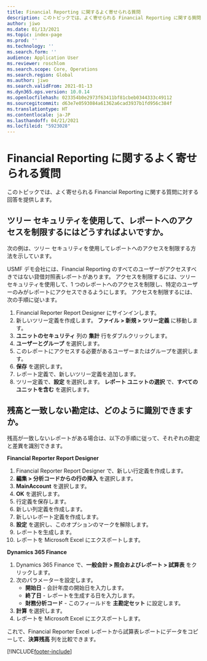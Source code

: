```yaml
---
title: Financial Reporting に関するよく寄せられる質問
description: このトピックでは、よく寄せられる Financial Reporting に関する質問の一覧を示します。
author: jiwo
ms.date: 01/13/2021
ms.topic: index-page
ms.prod: ''
ms.technology: ''
ms.search.form: ''
audience: Application User
ms.reviewer: roschlom
ms.search.scope: Core, Operations
ms.search.region: Global
ms.author: jiwo
ms.search.validFrom: 2021-01-13
ms.dyn365.ops.version: 10.0.14
ms.openlocfilehash: 023354b0e2973f63411bf81cbeb0344333c49112
ms.sourcegitcommit: d63e7e0593084a61362a6cad3937b1fd956c384f
ms.translationtype: HT
ms.contentlocale: ja-JP
ms.lasthandoff: 04/21/2021
ms.locfileid: "5923028"
---
```

# <a name="financial-reporting-faq"></a>Financial Reporting に関するよく寄せられる質問 

このトピックでは、よく寄せられる Financial Reporting に関する質問に対する回答を提供します。 

## <a name="how-do-i-restrict-access-to-a-report-using-tree-security"></a>ツリー セキュリティを使用して、レポートへのアクセスを制限するにはどうすればよいですか。

次の例は、ツリー セキュリティを使用してレポートへのアクセスを制限する方法を示しています。

USMF デモ会社には、Financial Reporting のすべてのユーザーがアクセスすべきではない貸借対照表レポートがあります。 アクセスを制限するには、ツリー セキュリティを使用して、1 つのレポートへのアクセスを制限し、特定のユーザーのみがレポートにアクセスできるようにします。 アクセスを制限するには、次の手順に従います。 

1. Financial Reporter Report Designer にサインインします。
2. 新しいツリー定義を作成します。 **ファイル > 新規 > ツリー定義** に移動します。
3. **ユニットのセキュリティ** 列の **集計** 行をダブルクリックします。
4. **ユーザーとグループ** を選択します。  
5. このレポートにアクセスする必要があるユーザーまたはグループを選択します。 
6. **保存** を選択します。
7. レポート定義で、新しいツリー定義を追加します。
8. ツリー定義で、**設定** を選択します。 **レポート ユニットの選択** で、**すべてのユニットを含む** を選択します。

## <a name="how-do-i-identify-which-accounts-do-not-match-my-balances"></a>残高と一致しない勘定は、どのように識別できますか。

残高が一致しないレポートがある場合は、以下の手順に従って、それぞれの勘定と差異を識別できます。 

**Financial Reporter Report Designer**
1. Financial Reporter Report Designer で、新しい行定義を作成します。 
2. **編集 > 分析コードからの行の挿入** を選択します。
3. **MainAccount** を選択します。  
4. **OK** を選択します。
5. 行定義を保存します。
6. 新しい列定義を作成します。
7. 新しいレポート定義を作成します。
8. **設定** を選択し、このオプションのマークを解除します。  
9. レポートを生成します。 
10. レポートを Microsoft Excel にエクスポートします。

**Dynamics 365 Finance** 
1. Dynamics 365 Finance で、**一般会計 > 照会およびレポート > 試算表** をクリックします。
2. 次のパラメーターを設定します。
   - **開始日** - 会計年度の開始日を入力します。
   - **終了日** - レポートを生成する日を入力します。
   - **財務分析コード** - このフィールドを **主勘定セット** に設定します。
 3. **計算** を選択します。
 4. レポートを Microsoft Excel にエクスポートします。

これで、Financial Reporter Excel レポートから試算表レポートにデータをコピーして、**決算残高** 列を比較できます。

[!INCLUDE[footer-include](../../includes/footer-banner.md)]
